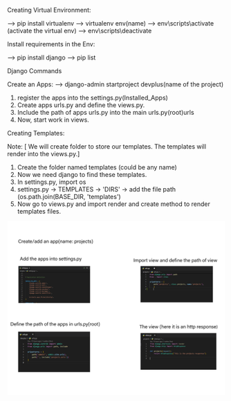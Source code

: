 Creating Virtual Environment:

--> pip install virtualenv
--> virtualenv env(name)
--> env\scripts\activate   (activate the virtual env)
--> env\scripts\deactivate

Install requirements in the Env:

--> pip install django
--> pip list


Django Commands

Create an Apps:
--> django-admin startproject devplus(name of the project)

1. register the apps into the settings.py(Installed_Apps)
2. Create apps urls.py and define the views.py.
3. Include the path of apps urls.py into the main urls.py(root)urls
4. Now, start work in views.

Creating Templates:

Note: [ We will create folder to store our templates. 
        The templates will render into the views.py.]

1. Create the folder named templates (could be any name)
2. Now we need django to find these templates.
3. In settings.py, import os
4. settings.py -> TEMPLATES -> 'DIRS' -> add the file path (os.path.join(BASE_DIR, 'templates')
5. Now go to views.py and import render and create method to render templates files.                                                           


![Image of Yaktocat](https://github.com/pritom02bh/Django_Snippet/blob/main/Untitled-1.png)
